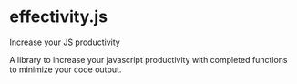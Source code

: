 # effectivity.js
Increase your JS productivity

A library to increase your javascript productivity with completed functions to minimize your code output.
